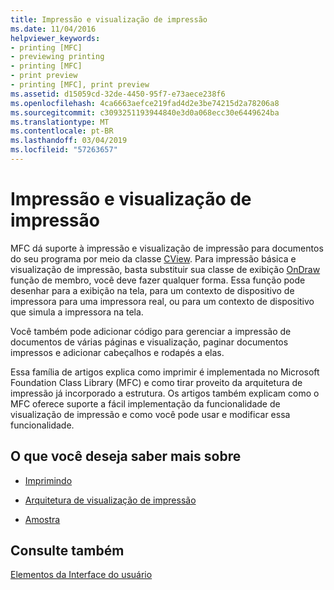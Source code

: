 ```yaml
---
title: Impressão e visualização de impressão
ms.date: 11/04/2016
helpviewer_keywords:
- printing [MFC]
- previewing printing
- printing [MFC]
- print preview
- printing [MFC], print preview
ms.assetid: d15059cd-32de-4450-95f7-e73aece238f6
ms.openlocfilehash: 4ca6663aefce219fad4d2e3be74215d2a78206a8
ms.sourcegitcommit: c3093251193944840e3d0a068ecc30e6449624ba
ms.translationtype: MT
ms.contentlocale: pt-BR
ms.lasthandoff: 03/04/2019
ms.locfileid: "57263657"
---
```

# <a name="printing-and-print-preview"></a>Impressão e visualização de impressão

MFC dá suporte à impressão e visualização de impressão para documentos do seu programa por meio da classe [CView](../mfc/reference/cview-class.md). Para impressão básica e visualização de impressão, basta substituir sua classe de exibição [OnDraw](../mfc/reference/cview-class.md#ondraw) função de membro, você deve fazer qualquer forma. Essa função pode desenhar para a exibição na tela, para um contexto de dispositivo de impressora para uma impressora real, ou para um contexto de dispositivo que simula a impressora na tela.

Você também pode adicionar código para gerenciar a impressão de documentos de várias páginas e visualização, paginar documentos impressos e adicionar cabeçalhos e rodapés a elas.

Essa família de artigos explica como imprimir é implementada no Microsoft Foundation Class Library (MFC) e como tirar proveito da arquitetura de impressão já incorporado a estrutura. Os artigos também explicam como o MFC oferece suporte a fácil implementação da funcionalidade de visualização de impressão e como você pode usar e modificar essa funcionalidade.

## <a name="what-do-you-want-to-know-more-about"></a>O que você deseja saber mais sobre

- [Imprimindo](../mfc/printing.md)

- [Arquitetura de visualização de impressão](../mfc/print-preview-architecture.md)

- [Amostra](../visual-cpp-samples.md)

## <a name="see-also"></a>Consulte também

[Elementos da Interface do usuário](../mfc/user-interface-elements-mfc.md)
